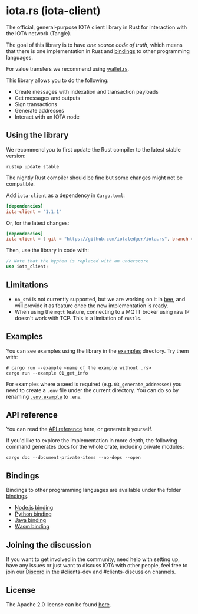 # iota.rs (iota-client)

The official, general-purpose IOTA client library in Rust for interaction with the IOTA network (Tangle).

The goal of this library is to have _one source code of truth_, which means that there is one implementation in Rust and [bindings](#bindings) to other programming languages.

For value transfers we recommend using [wallet.rs](https://github.com/iotaledger/wallet.rs).

This library allows you to do the following:

* Create messages with indexation and transaction payloads
* Get messages and outputs
* Sign transactions
* Generate addresses
* Interact with an IOTA node

## Using the library

We recommend you to first update the Rust compiler to the latest stable version:

```shell
rustup update stable
```

The nightly Rust compiler should be fine but some changes might not be compatible.

Add `iota-client` as a dependency in `Cargo.toml`:

```toml
[dependencies]
iota-client = "1.1.1"
```

Or, for the latest changes:

```toml
[dependencies]
iota-client = { git = "https://github.com/iotaledger/iota.rs", branch = "dev" }
```

Then, use the library in code with:

```rust
// Note that the hyphen is replaced with an underscore
use iota_client;
```

## Limitations

- `no_std` is not currently supported, but we are working on it in [bee](https://github.com/iotaledger/bee), and will provide it as feature once the new implementation is ready.
- When using the `mqtt` feature, connecting to a MQTT broker using raw IP doesn't work with TCP. This is a limitation of `rustls`.

## Examples

You can see examples using the library in the [examples](examples/) directory. Try them with:

```shell
# cargo run --example <name of the example without .rs>
cargo run --example 01_get_info
```

For examples where a seed is required (e.g. `03_generate_addresses`) you need to create a `.env` file under the current directory. You can do so by renaming [`.env.example`](.env.example) to `.env`.

## API reference

You can read the [API reference](https://docs.rs/iota-client) here, or generate it yourself.

If you'd like to explore the implementation in more depth, the following command generates docs for the whole crate, including private modules:

```shell
cargo doc --document-private-items --no-deps --open
```

## Bindings

Bindings to other programming languages are available under the folder [bindings](bindings/).

* [Node.js binding](bindings/nodejs/)
* [Python binding](bindings/python/)
* [Java binding](bindings/java/)
* [Wasm binding](bindings/wasm/)

## Joining the discussion

If you want to get involved in the community, need help with setting up, have any issues or just want to discuss IOTA with other people, feel free to join our [Discord](https://discord.iota.org/) in the #clients-dev and #clients-discussion channels.

## License

The Apache 2.0 license can be found [here](LICENSE).
